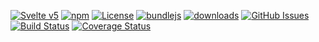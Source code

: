 [![Svelte v5](https://img.shields.io/badge/svelte-v5-orange.svg)](https://svelte.dev)
[![npm](https://img.shields.io/npm/v/entitlement-provider-frontend.svg)](https://www.npmjs.com/package/entitlement-provider-frontend)
[![License](https://img.shields.io/badge/License-0BSD-blue.svg)](https://spdx.org/licenses/0BSD.html)
[![bundlejs](https://deno.bundlejs.com/?q=entitlement-provider-frontend\&badge=detailed)](https://bundlejs.com/?q=entitlement-provider-frontend)
[![downloads](http://img.shields.io/npm/dm/entitlement-provider-frontend.svg?style=flat-square)](https://npmjs.org/package/entitlement-provider-frontend)
[![GitHub Issues](https://img.shields.io/github/issues/arlac77/entitlement-provider-frontend.svg?style=flat-square)](https://github.com/arlac77/entitlement-provider-frontend/issues)
[![Build Status](https://img.shields.io/endpoint.svg?url=https%3A%2F%2Factions-badge.atrox.dev%2Farlac77%2Fentitlement-provider-frontend%2Fbadge\&style=flat)](https://actions-badge.atrox.dev/arlac77/entitlement-provider-frontend/goto)
[![Coverage Status](https://coveralls.io/repos/arlac77/entitlement-provider-frontend/badge.svg)](https://coveralls.io/github/arlac77/entitlement-provider-frontend)
